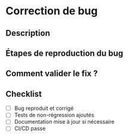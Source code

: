 #  Correction de bug

##  Description
<!-- Quel problème est corrigé ? -->

##  Étapes de reproduction du bug
<!-- Donne un exemple clair -->

##  Comment valider le fix ?
<!-- Étapes de test -->

##  Checklist
- [ ] Bug reproduit et corrigé
- [ ] Tests de non-régression ajoutés
- [ ] Documentation mise à jour si nécessaire
- [ ] CI/CD passe 
